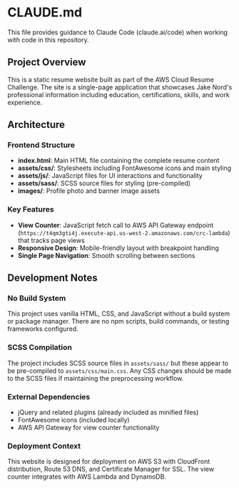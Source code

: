 # CLAUDE.md

This file provides guidance to Claude Code (claude.ai/code) when working with code in this repository.

## Project Overview

This is a static resume website built as part of the AWS Cloud Resume Challenge. The site is a single-page application that showcases Jake Nord's professional information including education, certifications, skills, and work experience.

## Architecture

### Frontend Structure
- **index.html**: Main HTML file containing the complete resume content
- **assets/css/**: Stylesheets including FontAwesome icons and main styling
- **assets/js/**: JavaScript files for UI interactions and functionality
- **assets/sass/**: SCSS source files for styling (pre-compiled)
- **images/**: Profile photo and banner image assets

### Key Features
- **View Counter**: JavaScript fetch call to AWS API Gateway endpoint (`https://t4qm3gti4j.execute-api.us-west-2.amazonaws.com/crc-lambda`) that tracks page views
- **Responsive Design**: Mobile-friendly layout with breakpoint handling
- **Single Page Navigation**: Smooth scrolling between sections

## Development Notes

### No Build System
This project uses vanilla HTML, CSS, and JavaScript without a build system or package manager. There are no npm scripts, build commands, or testing frameworks configured.

### SCSS Compilation
The project includes SCSS source files in `assets/sass/` but these appear to be pre-compiled to `assets/css/main.css`. Any CSS changes should be made to the SCSS files if maintaining the preprocessing workflow.

### External Dependencies
- jQuery and related plugins (already included as minified files)
- FontAwesome icons (included locally)
- AWS API Gateway for view counter functionality

### Deployment Context
This website is designed for deployment on AWS S3 with CloudFront distribution, Route 53 DNS, and Certificate Manager for SSL. The view counter integrates with AWS Lambda and DynamoDB.